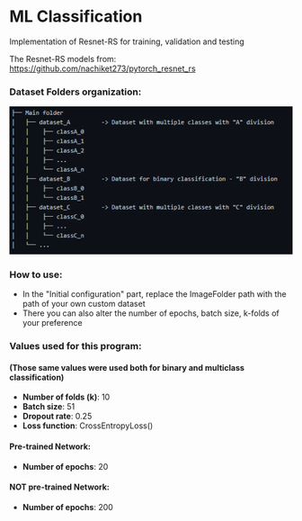 # ML Classification
Implementation of Resnet-RS for training, validation and testing

The Resnet-RS models from: https://github.com/nachiket273/pytorch_resnet_rs 

### Dataset Folders organization:

![folder_organization](./files/Folder_division.PNG?raw=true "Dataset Folders Organization")

### How to use:

* In the "Initial configuration" part, replace the ImageFolder path with the path of your own custom dataset
* There you can also alter the number of epochs, batch size, k-folds of your preference

### Values used for this program:
#### (Those same values were used both for binary and multiclass classification)

* **Number of folds (k)**: 10
* **Batch size**: 51
* **Dropout rate**: 0.25
* **Loss function**: CrossEntropyLoss()

#### Pre-trained Network:
* **Number of epochs**: 20

#### NOT pre-trained Network:
* **Number of epochs**: 200

